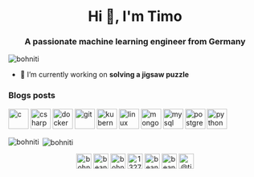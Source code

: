 <h1 align="center">Hi 👋, I'm Timo</h1>
<h3 align="center">A passionate machine learning engineer from Germany</h3>

<p align="left"> <img src="https://komarev.com/ghpvc/?username=bohniti" alt="bohniti" /> </p>

- 🔭 I’m currently working on **solving a jigsaw puzzle**

### Blogs posts
<!-- BLOG-POST-LIST:START -->
<!-- BLOG-POST-LIST:END -->

<p align="left"><img src="https://devicons.github.io/devicon/devicon.git/icons/c/c-original.svg" alt="c" width="40" height="40"/> <img src="https://devicons.github.io/devicon/devicon.git/icons/csharp/csharp-original.svg" alt="csharp" width="40" height="40"/> <img src="https://devicons.github.io/devicon/devicon.git/icons/docker/docker-original-wordmark.svg" alt="docker" width="40" height="40"/> <img src="https://www.vectorlogo.zone/logos/git-scm/git-scm-icon.svg" alt="git" width="40" height="40"/> <img src="https://www.vectorlogo.zone/logos/kubernetes/kubernetes-icon.svg" alt="kubernetes" width="40" height="40"/> <img src="https://devicons.github.io/devicon/devicon.git/icons/linux/linux-original.svg" alt="linux" width="40" height="40"/> <img src="https://devicons.github.io/devicon/devicon.git/icons/mongodb/mongodb-original-wordmark.svg" alt="mongodb" width="40" height="40"/> <img src="https://devicons.github.io/devicon/devicon.git/icons/mysql/mysql-original-wordmark.svg" alt="mysql" width="40" height="40"/> <img src="https://devicons.github.io/devicon/devicon.git/icons/postgresql/postgresql-original-wordmark.svg" alt="postgresql" width="40" height="40"/> <img src="https://devicons.github.io/devicon/devicon.git/icons/python/python-original.svg" alt="python" width="40" height="40"/></p><p><img align="left" src="https://github-readme-stats.vercel.app/api/top-langs/?username=bohniti&layout=compact&hide=html" alt="bohniti" /></p>

<p>&nbsp;<img align="center" src="https://github-readme-stats.vercel.app/api?username=bohniti&show_icons=true" alt="bohniti" /></p>

<p align="center"> 
<a href="https://dev.to/bohniti" target="blank"><img align="center" src="https://cdn.jsdelivr.net/npm/simple-icons@3.0.1/icons/dev-dot-to.svg" alt="bohniti" height="30" width="30" /></a>
<a href="https://twitter.com/beantown1992" target="blank"><img align="center" src="https://cdn.jsdelivr.net/npm/simple-icons@3.0.1/icons/twitter.svg" alt="beantown1992" height="30" width="30" /></a>
<a href="https://linkedin.com/in/bohniti" target="blank"><img align="center" src="https://cdn.jsdelivr.net/npm/simple-icons@3.0.1/icons/linkedin.svg" alt="bohniti" height="30" width="30" /></a>
<a href="https://stackoverflow.com/users/13279582" target="blank"><img align="center" src="https://cdn.jsdelivr.net/npm/simple-icons@3.0.1/icons/stackoverflow.svg" alt="13279582" height="30" width="30" /></a>
<a href="https://kaggle.com/beantown" target="blank"><img align="center" src="https://cdn.jsdelivr.net/npm/simple-icons@3.0.1/icons/kaggle.svg" alt="beantown" height="30" width="30" /></a>
<a href="https://instagram.com/beantown1992" target="blank"><img align="center" src="https://cdn.jsdelivr.net/npm/simple-icons@3.0.1/icons/instagram.svg" alt="beantown1992" height="30" width="30" /></a>
<a href="https://medium.com/@timo.bohnstedt" target="blank"><img align="center" src="https://cdn.jsdelivr.net/npm/simple-icons@3.0.1/icons/medium.svg" alt="@timo.bohnstedt" height="30" width="30" /></a>
</p>
